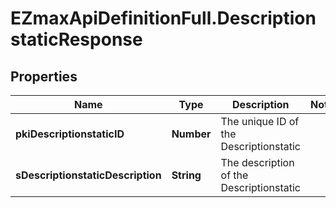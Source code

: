 # EZmaxApiDefinitionFull.DescriptionstaticResponse

## Properties

Name | Type | Description | Notes
------------ | ------------- | ------------- | -------------
**pkiDescriptionstaticID** | **Number** | The unique ID of the Descriptionstatic | 
**sDescriptionstaticDescription** | **String** | The description of the Descriptionstatic | 



